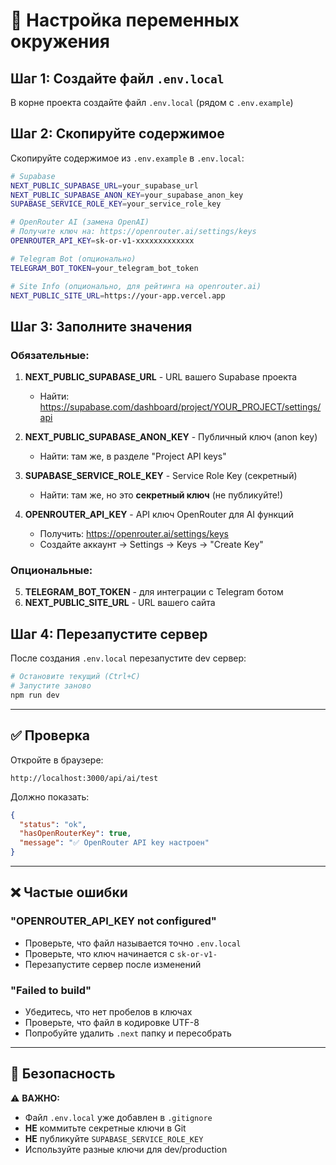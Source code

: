 # 🔧 Настройка переменных окружения

## Шаг 1: Создайте файл `.env.local`

В корне проекта создайте файл `.env.local` (рядом с `.env.example`)

## Шаг 2: Скопируйте содержимое

Скопируйте содержимое из `.env.example` в `.env.local`:

```bash
# Supabase
NEXT_PUBLIC_SUPABASE_URL=your_supabase_url
NEXT_PUBLIC_SUPABASE_ANON_KEY=your_supabase_anon_key
SUPABASE_SERVICE_ROLE_KEY=your_service_role_key

# OpenRouter AI (замена OpenAI)
# Получите ключ на: https://openrouter.ai/settings/keys
OPENROUTER_API_KEY=sk-or-v1-xxxxxxxxxxxxx

# Telegram Bot (опционально)
TELEGRAM_BOT_TOKEN=your_telegram_bot_token

# Site Info (опционально, для рейтинга на openrouter.ai)
NEXT_PUBLIC_SITE_URL=https://your-app.vercel.app
```

## Шаг 3: Заполните значения

### **Обязательные:**

1. **NEXT_PUBLIC_SUPABASE_URL** - URL вашего Supabase проекта
   - Найти: https://supabase.com/dashboard/project/YOUR_PROJECT/settings/api

2. **NEXT_PUBLIC_SUPABASE_ANON_KEY** - Публичный ключ (anon key)
   - Найти: там же, в разделе "Project API keys"

3. **SUPABASE_SERVICE_ROLE_KEY** - Service Role Key (секретный)
   - Найти: там же, но это **секретный ключ** (не публикуйте!)

4. **OPENROUTER_API_KEY** - API ключ OpenRouter для AI функций
   - Получить: https://openrouter.ai/settings/keys
   - Создайте аккаунт → Settings → Keys → "Create Key"

### **Опциональные:**

5. **TELEGRAM_BOT_TOKEN** - для интеграции с Telegram ботом
6. **NEXT_PUBLIC_SITE_URL** - URL вашего сайта

## Шаг 4: Перезапустите сервер

После создания `.env.local` перезапустите dev сервер:

```bash
# Остановите текущий (Ctrl+C)
# Запустите заново
npm run dev
```

---

## ✅ Проверка

Откройте в браузере:
```
http://localhost:3000/api/ai/test
```

Должно показать:
```json
{
  "status": "ok",
  "hasOpenRouterKey": true,
  "message": "✅ OpenRouter API key настроен"
}
```

---

## ❌ Частые ошибки

### "OPENROUTER_API_KEY not configured"
- Проверьте, что файл называется точно `.env.local`
- Проверьте, что ключ начинается с `sk-or-v1-`
- Перезапустите сервер после изменений

### "Failed to build"
- Убедитесь, что нет пробелов в ключах
- Проверьте, что файл в кодировке UTF-8
- Попробуйте удалить `.next` папку и пересобрать

---

## 🔐 Безопасность

⚠️ **ВАЖНО:**
- Файл `.env.local` уже добавлен в `.gitignore`
- **НЕ** коммитьте секретные ключи в Git
- **НЕ** публикуйте `SUPABASE_SERVICE_ROLE_KEY`
- Используйте разные ключи для dev/production
